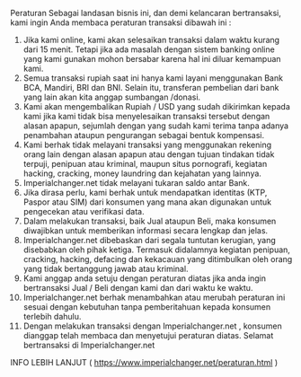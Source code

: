 Peraturan
Sebagai landasan bisnis ini, dan demi kelancaran bertransaksi, kami ingin Anda membaca peraturan transaksi dibawah ini :


1. Jika kami online, kami akan selesaikan transaksi dalam waktu kurang dari 15 menit. Tetapi jika ada masalah dengan sistem banking online yang kami gunakan mohon bersabar karena hal ini diluar kemampuan kami.
2. Semua transaksi rupiah saat ini hanya kami layani menggunakan Bank BCA, Mandiri, BRI dan BNI. Selain itu, transferan pembelian dari bank yang lain akan kita anggap sumbangan /donasi.
3. Kami akan mengembalikan Rupiah / USD yang sudah dikirimkan kepada kami jika kami tidak bisa menyelesaikan transaksi tersebut dengan alasan apapun, sejumlah dengan yang sudah kami terima tanpa adanya penambahan ataupun pengurangan sebagai bentuk kompensasi.
4. Kami berhak tidak melayani transaksi yang menggunakan rekening orang lain dengan alasan apapun atau dengan tujuan tindakan tidak terpuji, penipuan atau kriminal, maupun situs pornografi, kegiatan hacking, cracking, money laundring dan kejahatan yang lainnya.
5. Imperialchanger.net tidak melayani tukaran saldo antar Bank.
6. Jika dirasa perlu, kami berhak untuk mendapatkan identitas (KTP, Paspor atau SIM) dari konsumen yang mana akan digunakan untuk pengecekan atau verifikasi data.
7. Dalam melakukan transaksi, baik Jual ataupun Beli, maka konsumen diwajibkan untuk memberikan informasi secara lengkap dan jelas.
8. Imperialchanger.net dibebaskan dari segala tuntutan kerugian, yang disebabkan oleh pihak ketiga. Termasuk didalamnya kegiatan penipuan, cracking, hacking, defacing dan kekacauan yang ditimbulkan oleh orang yang tidak bertanggung jawab atau kriminal.
9. Kami anggap anda setuju dengan peraturan diatas jika anda ingin bertransaksi Jual / Beli dengan kami dan dari waktu ke waktu.
10. Imperialchanger.net berhak menambahkan atau merubah peraturan ini sesuai dengan kebutuhan tanpa pemberitahuan kepada konsumen terlebih dahulu.
11. Dengan melakukan transaksi dengan Imperialchanger.net , konsumen dianggap telah membaca dan menyetujui peraturan diatas.
Selamat bertransaksi di Imperialchanger.net


INFO LEBIH LANJUT ( https://www.imperialchanger.net/peraturan.html )

